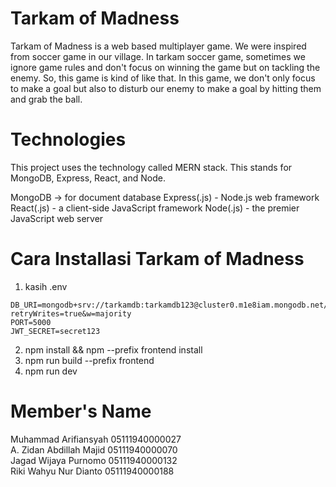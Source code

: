 # Tarkam of Madness
Tarkam of Madness is a web based multiplayer game. We were inspired from soccer game in our village. In tarkam soccer game, sometimes we ignore game rules and don't focus on winning the game but on tackling the enemy. So, this game is kind of like that. In this game, we don't only focus to make a goal but also to disturb our enemy to make a goal by hitting them and grab the ball.

# Technologies
This project uses the technology called MERN stack. This stands for MongoDB, Express, React, and Node.

  MongoDB -> for document database
  Express(.js) - Node.js web framework
  React(.js) - a client-side JavaScript framework
  Node(.js) - the premier JavaScript web server

# Cara Installasi Tarkam of Madness
1. kasih .env<br>
```
DB_URI=mongodb+srv://tarkamdb:tarkamdb123@cluster0.m1e8iam.mongodb.net/tarkamdbs?retryWrites=true&w=majority
PORT=5000
JWT_SECRET=secret123
```
2. npm install && npm --prefix frontend install<br>
3. npm run build --prefix frontend <br>
3. npm run dev<br>

# Member's Name
Muhammad Arifiansyah		05111940000027 <br>
A. Zidan Abdillah Majid		05111940000070 <br>
Jagad Wijaya Purnomo		05111940000132 <br>
Riki Wahyu Nur Dianto		05111940000188 <br>
